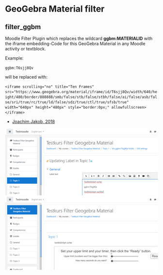 # GeoGebra Material filter

## filter_ggbm

Moodle Filter Plugin which replaces the wildcard **ggbm:MATERIALID** with the iframe embedding-Code for this GeoGebra Material in any Moodle activity or textblock.

Example:

`ggbm:T6sjj8Qv` 

will be replaced with:

`<iframe scrolling="no" title="Ten Frames" src="https://www.geogebra.org/material/iframe/id/T6sjj8Qv/width/640/height/480/border/888888/smb/false/stb/false/stbh/false/ai/false/asb/false/sri/true/rc/true/ld/false/sdz/true/ctl/true/sfsb/true" width="640px" height="480px" style="border:0px;" allowfullscreen></iframe>`

  * [Joachim Jakob, 2018](https://quizdidaktik.de/moodle_plugins/)
  
  ![Kennzeichnung](01_Filter_Kennzeichnung_in_Textfeld.png)
  ![Vorschau](02_Filter_Wirkung_Vorschau.png)


